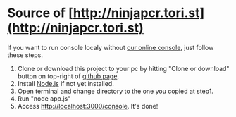 # Source of [http://ninjapcr.tori.st](http://ninjapcr.tori.st)

If you want to run console localy without [our online console](http://ninjapcr.tori.st/console/), just follow these steps.
1. Clone or download this project to your pc by hitting "Clone or download" button on top-right of [github page](https://github.com/hisashin/NinjaPCR-web).
2. Install [Node.js](https://nodejs.org/en/download/) if not yet installed.
3. Open terminal and change directory to the one you copied at step1.
4. Run "node app.js"
5. Access [http://localhost:3000/console](http://localhost:3000/console). It's done!
